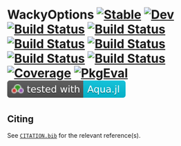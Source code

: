 # WackyOptions [![Stable](https://img.shields.io/badge/docs-stable-blue.svg)](https://tester.github.io/WackyOptions.jl/stable/) [![Dev](https://img.shields.io/badge/docs-dev-blue.svg)](https://tester.github.io/WackyOptions.jl/dev/) [![Build Status](https://github.com/tester/WackyOptions.jl/actions/workflows/CI.yml/badge.svg?branch=whackybranch)](https://github.com/tester/WackyOptions.jl/actions/workflows/CI.yml?query=branch%3Awhackybranch) [![Build Status](https://x.com/tester/WackyOptions.jl/badges/whackybranch/pipeline.svg)](https://x.com/tester/WackyOptions.jl/pipelines) [![Build Status](https://app.travis-ci.com/tester/WackyOptions.jl.svg?branch=whackybranch)](https://app.travis-ci.com/tester/WackyOptions.jl) [![Build Status](https://ci.appveyor.com/api/projects/status/github/tester/WackyOptions.jl?svg=true)](https://ci.appveyor.com/project/tester/WackyOptions-jl) [![Build Status](https://cloud.drone.io/api/badges/tester/WackyOptions.jl/status.svg)](https://cloud.drone.io/tester/WackyOptions.jl) [![Build Status](https://api.cirrus-ci.com/github/tester/WackyOptions.jl.svg)](https://cirrus-ci.com/github/tester/WackyOptions.jl) [![Coverage](https://coveralls.io/repos/github/tester/WackyOptions.jl/badge.svg?branch=whackybranch)](https://coveralls.io/github/tester/WackyOptions.jl?branch=whackybranch) [![PkgEval](https://JuliaCI.github.io/NanosoldierReports/pkgeval_badges/W/WackyOptions.svg)](https://JuliaCI.github.io/NanosoldierReports/pkgeval_badges/W/WackyOptions.html) [![Aqua](https://raw.githubusercontent.com/JuliaTesting/Aqua.jl/master/badge.svg)](https://github.com/JuliaTesting/Aqua.jl)

## Citing

See [`CITATION.bib`](CITATION.bib) for the relevant reference(s).
